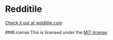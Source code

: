 Redditile
========
[Check it out at redditile.com](http://redditile.com)


###License
This is licensed under the [MIT license](http://opensource.org/licenses/MIT).